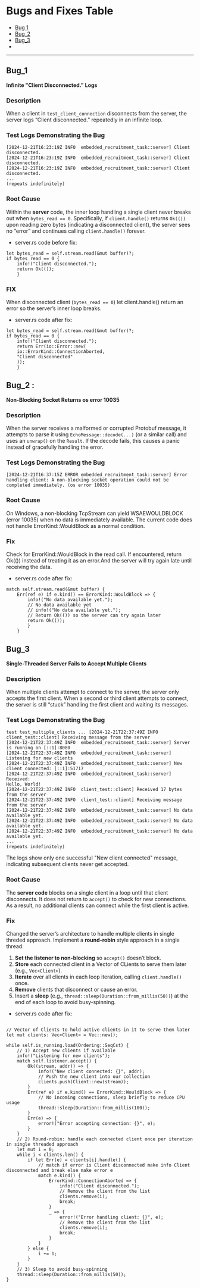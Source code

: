 # Bugs and Fixes Table
- [Bug 1](#bug_1)
- [Bug_2](#bug_2)
- [Bug_3](#bug_3)
-

***

## Bug_1
**Infinite "Client Disconnected." Logs** 
### Description 
When a client in `test_client_connection` disconnects from the server, the server logs “Client disconnected.” repeatedly in an infinite loop.
### Test Logs Demonstrating the Bug
```
[2024-12-21T16:23:19Z INFO  embedded_recruitment_task::server] Client disconnected.
[2024-12-21T16:23:19Z INFO  embedded_recruitment_task::server] Client disconnected.
[2024-12-21T16:23:19Z INFO  embedded_recruitment_task::server] Client disconnected.
...
(repeats indefinitely)
```
### Root Cause 
Within the **server** code, the inner loop handling a single client never breaks out when `bytes_read == 0`. Specifically, if `client.handle()` returns `Ok(())` upon reading zero bytes (indicating a disconnected client), the server sees no “error” and continues calling `client.handle()` forever.
- server.rs code before fix: 
```
let bytes_read = self.stream.read(&mut buffer)?;
if bytes_read == 0 {
	info!("Client disconnected.");
	return Ok(());
	}
```
### FIX
When disconnected client (`bytes_read == 0`) let client.handle() return an error so the server’s inner loop breaks. 
- server.rs code after fix: 
```
let bytes_read = self.stream.read(&mut buffer)?;
if bytes_read == 0 {
	info!("Client disconnected.");
	return Err(io::Error::new(
	io::ErrorKind::ConnectionAborted,
	"Client disconnected"
	));
	}
```

## Bug_2 :
**Non-Blocking Socket Returns os error 10035**
### Description
When the server receives a malformed or corrupted Protobuf message, it attempts to parse it using `EchoMessage::decode(...)` (or a similar call) and uses an `unwrap()` on the `Result`. If the decode fails, this causes a panic instead of gracefully handling the error.

### Test Logs Demonstrating the Bug
```
[2024-12-21T16:37:15Z ERROR embedded_recruitment_task::server] Error handling client: A non-blocking socket operation could not be completed immediately. (os error 10035)
```


### Root Cause
On Windows, a non-blocking TcpStream can yield WSAEWOULDBLOCK (error 10035) when no data is immediately available. The current code does not handle ErrorKind::WouldBlock as a normal condition.
### Fix
Check for ErrorKind::WouldBlock in the read call. If encountered, return Ok(()) instead of treating it as an error.And the server will try again late until receiving the data.
- server.rs code after fix:
``` 
match self.stream.read(&mut buffer) {
    Err(ref e) if e.kind() == ErrorKind::WouldBlock => {
		info!("No data available yet.");
        // No data available yet
        // info!("No data available yet.");
        // Return Ok(()) so the server can try again later
        return Ok(());
        }
    }
```

## Bug_3
**Single-Threaded Server Fails to Accept Multiple Clients**
### Description
When multiple clients attempt to connect to the server, the server only accepts the first client.
When a second or third client attempts to connect, the server is still “stuck” handling the first client and waiting its messages.
### Test Logs Demonstrating the Bug
```
test test_multiple_clients ... [2024-12-21T22:37:49Z INFO  client_test::client] Receiving message from the server
[2024-12-21T22:37:49Z INFO  embedded_recruitment_task::server] Server is running on [::1]:8080
[2024-12-21T22:37:49Z INFO  embedded_recruitment_task::server] Listening for new clients
[2024-12-21T22:37:49Z INFO  embedded_recruitment_task::server] New client connected: [::1]:51717
[2024-12-21T22:37:49Z INFO  embedded_recruitment_task::server] Received:
Hello, World!
[2024-12-21T22:37:49Z INFO  client_test::client] Received 17 bytes from the server
[2024-12-21T22:37:49Z INFO  client_test::client] Receiving message from the server
[2024-12-21T22:37:49Z INFO  embedded_recruitment_task::server] No data available yet.
[2024-12-21T22:37:49Z INFO  embedded_recruitment_task::server] No data available yet.
[2024-12-21T22:37:49Z INFO  embedded_recruitment_task::server] No data available yet.
...
(repeats indefinitely)

```
The logs show only one successful "New client connected" message, indicating subsequent clients never get accepted.

### Root Cause
The **server code** blocks on a single client in a loop until that client disconnects. It does not return to `accept()` to check for new connections. As a result, no additional clients can connect while the first client is active.

### Fix
Changed the server’s architecture to handle multiple clients in single threded approach.
Implement a **round-robin** style approach in a single thread:

1. **Set the listener to non-blocking** so `accept()` doesn’t block.  
2. **Store** each connected client in a Vector of CLients to serve them later (e.g., `Vec<Client>`).  
3. **Iterate** over all clients in each loop iteration, calling `client.handle()` once.  
4. **Remove** clients that disconnect or cause an error.  
5. Insert a **sleep** (e.g., `thread::sleep(Duration::from_millis(50))`) at the end of each loop to avoid busy-spinning.
- server.rs code after fix:
``` 

// Vector of Clients to hold active clients in it to serve them later
let mut clients: Vec<Client> = Vec::new();

while self.is_running.load(Ordering::SeqCst) {
	// 1) Accept new clients if available
	info!("Listening for new clients");
	match self.listener.accept() {
		Ok((stream, addr)) => {
			info!("New client connected: {}", addr);
			// Push the new client into our collection
			clients.push(Client::new(stream));
		}
		Err(ref e) if e.kind() == ErrorKind::WouldBlock => {
			// No incoming connections, sleep briefly to reduce CPU usage
			thread::sleep(Duration::from_millis(100));
		}
		Err(e) => {
			error!("Error accepting connection: {}", e);
		}
	}
	// 2) Round-robin: handle each connected client once per iteration in single threaded approach
	let mut i = 0;
	while i < clients.len() {
		if let Err(e) = clients[i].handle() {
			// match if error is Client disconnected make info Client disconnected and break else make error e
			match e.kind() {
				ErrorKind::ConnectionAborted => {
					info!("Client disconnected.");
					// Remove the client from the list
					clients.remove(i);
					break;
				}
				_ => {
					error!("Error handling client: {}", e);
					// Remove the client from the list
					clients.remove(i);
					break;
				}
			}
		} else {
			i += 1;
		}
	}
	// 3) Sleep to avoid busy-spinning
	thread::sleep(Duration::from_millis(50));
}
``` 